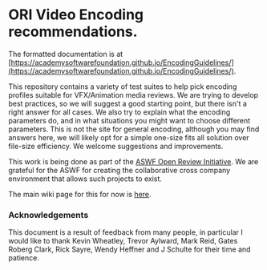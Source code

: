# ORI Video Encoding recommendations.

The formatted documentation is at [https://academysoftwarefoundation.github.io/EncodingGuidelines/](https://academysoftwarefoundation.github.io/EncodingGuidelines/).

This repository contains a variety of test suites to help pick encoding profiles suitable for VFX/Animation media reviews.
We are trying to develop best practices, so we will suggest a good starting point, but there isn't a right answer for all cases. We also try to explain what the encoding parameters do, and in what situations you might want to choose different parameters.
This is not the site for general encoding, although you may find answers here, we will likely opt for a simple one-size fits all solution over file-size efficiency.
We welcome suggestions and improvements.

This work is being done as part of the [ASWF Open Review Initiative](https://openreviewinitiative.org/). We are grateful for the ASWF for creating the collaborative cross company environment that allows such projects to exist.

The main wiki page for this for now is [here](https://wiki.aswf.io/pages/viewpage.action?pageId=16031068).


### Acknowledgements  <a name="Acknowledgements"></a>

This document is a result of feedback from many people, in particular I would like to thank Kevin Wheatley, Trevor Aylward, Mark Reid, Gates Roberg Clark, Rick Sayre, Wendy Heffner and J Schulte for their time and patience.  
